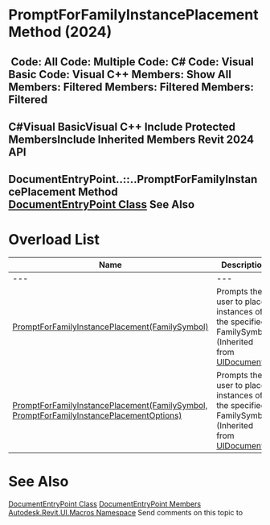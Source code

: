 # PromptForFamilyInstancePlacement Method (2024)

﻿
 Code: All Code: Multiple Code: C# Code: Visual Basic Code: Visual C++  Members: Show All Members: Filtered Members: Filtered Members: Filtered   
---  
C#Visual BasicVisual C++
Include Protected MembersInclude Inherited Members
Revit 2024 API  
---  
DocumentEntryPoint..::..PromptForFamilyInstancePlacement Method   
[DocumentEntryPoint Class](35587825-07cb-c541-40d6-3c648cbb5d08.md "DocumentEntryPoint Class") See Also  
---  
# Overload List
| Name | Description |
| --- | --- |
| --- | --- | --- |
| [PromptForFamilyInstancePlacement(FamilySymbol)](33d1a534-161c-6b25-7336-caf753c69b78.md "PromptForFamilyInstancePlacement Method \(FamilySymbol\)") | Prompts the user to place instances of the specified FamilySymbol. (Inherited from [UIDocument](295b48c8-0571-ad5c-eead-baea84a6787c.md "UIDocument Class").) |
| [PromptForFamilyInstancePlacement(FamilySymbol, PromptForFamilyInstancePlacementOptions)](619d8d3f-ac64-26bf-cd82-0f6c37221367.md "PromptForFamilyInstancePlacement Method \(FamilySymbol, PromptForFamilyInstancePlacementOptions\)") | Prompts the user to place instances of the specified FamilySymbol. (Inherited from [UIDocument](295b48c8-0571-ad5c-eead-baea84a6787c.md "UIDocument Class").) |

# See Also
[DocumentEntryPoint Class](35587825-07cb-c541-40d6-3c648cbb5d08.md "DocumentEntryPoint Class")
[DocumentEntryPoint Members](83a4ea40-435c-142c-ef1e-1f49b6b60a5c.md "DocumentEntryPoint Members")
[Autodesk.Revit.UI.Macros Namespace](b95f100a-6cb5-12b3-9b2d-01bc661452db.md "Autodesk.Revit.UI.Macros Namespace")
Send comments on this topic to 